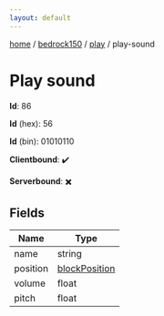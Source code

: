 ```yaml
---
layout: default
---
```


[home](/)  /  [bedrock150](/protocol/bedrock150)  /  [play](/protocol/bedrock150/play)  /  play-sound

# Play sound

**Id**: 86

**Id** (hex): 56

**Id** (bin): 01010110

**Clientbound**: ✔️

**Serverbound**: ✖️

## Fields

Name | Type
---|---
name | string
position | [blockPosition](/protocol/bedrock150/types/block-position)
volume | float
pitch | float
